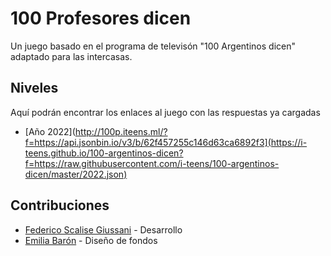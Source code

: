 # 100 Profesores dicen

Un juego basado en el programa de televisón "100 Argentinos dicen" adaptado para las intercasas.




## Niveles
Aquí podrán encontrar los enlaces al juego con las respuestas ya cargadas

- [Año 2022](http://100p.iteens.ml/?f=https://api.jsonbin.io/v3/b/62f457255c146d63ca6892f3](https://i-teens.github.io/100-argentinos-dicen?f=https://raw.githubusercontent.com/i-teens/100-argentinos-dicen/master/2022.json)



## Contribuciones

- [Federico Scalise Giussani](https://github.com/Duplino) - Desarrollo
- [Emilia Barón](https://github.com/Emi-Ba) - Diseño de fondos

